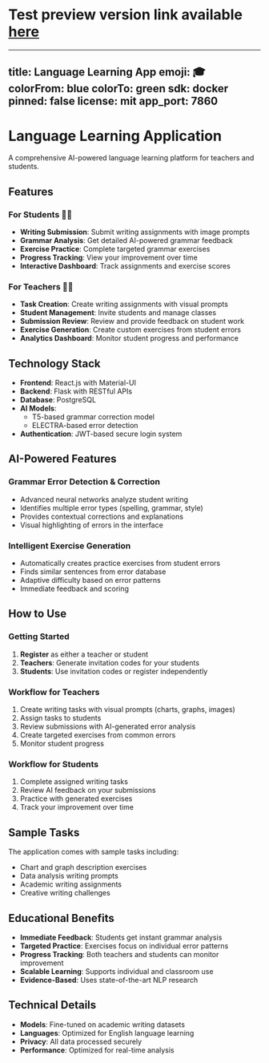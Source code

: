# Test preview version link available [here](https://huggingface.co/spaces/Zlovoblachko/lang_learn_app)

---
title: Language Learning App
emoji: 🎓
colorFrom: blue
colorTo: green
sdk: docker
pinned: false
license: mit
app_port: 7860
---

# Language Learning Application

A comprehensive AI-powered language learning platform for teachers and students.

## Features

### For Students 👨‍🎓
- **Writing Submission**: Submit writing assignments with image prompts
- **Grammar Analysis**: Get detailed AI-powered grammar feedback
- **Exercise Practice**: Complete targeted grammar exercises
- **Progress Tracking**: View your improvement over time
- **Interactive Dashboard**: Track assignments and exercise scores

### For Teachers 👩‍🏫
- **Task Creation**: Create writing assignments with visual prompts
- **Student Management**: Invite students and manage classes
- **Submission Review**: Review and provide feedback on student work
- **Exercise Generation**: Create custom exercises from student errors
- **Analytics Dashboard**: Monitor student progress and performance

## Technology Stack

- **Frontend**: React.js with Material-UI
- **Backend**: Flask with RESTful APIs
- **Database**: PostgreSQL
- **AI Models**: 
  - T5-based grammar correction model
  - ELECTRA-based error detection
- **Authentication**: JWT-based secure login system

## AI-Powered Features

### Grammar Error Detection & Correction
- Advanced neural networks analyze student writing
- Identifies multiple error types (spelling, grammar, style)
- Provides contextual corrections and explanations
- Visual highlighting of errors in the interface

### Intelligent Exercise Generation
- Automatically creates practice exercises from student errors
- Finds similar sentences from error database
- Adaptive difficulty based on error patterns
- Immediate feedback and scoring

## How to Use

### Getting Started
1. **Register** as either a teacher or student
2. **Teachers**: Generate invitation codes for your students
3. **Students**: Use invitation codes or register independently

### Workflow for Teachers
1. Create writing tasks with visual prompts (charts, graphs, images)
2. Assign tasks to students
3. Review submissions with AI-generated error analysis
4. Create targeted exercises from common errors
5. Monitor student progress

### Workflow for Students
1. Complete assigned writing tasks
2. Review AI feedback on your submissions
3. Practice with generated exercises
4. Track your improvement over time

## Sample Tasks

The application comes with sample tasks including:
- Chart and graph description exercises
- Data analysis writing prompts
- Academic writing assignments
- Creative writing challenges

## Educational Benefits

- **Immediate Feedback**: Students get instant grammar analysis
- **Targeted Practice**: Exercises focus on individual error patterns
- **Progress Tracking**: Both teachers and students can monitor improvement
- **Scalable Learning**: Supports individual and classroom use
- **Evidence-Based**: Uses state-of-the-art NLP research

## Technical Details

- **Models**: Fine-tuned on academic writing datasets
- **Languages**: Optimized for English language learning
- **Privacy**: All data processed securely
- **Performance**: Optimized for real-time analysis
